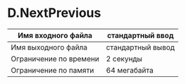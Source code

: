# D.NextPrevious
|Имя входного файла|стандартный ввод|
|------|------|
|Имя выходного файла|стандартный вывод|
|Ограничение по времени|2 секунды|
|Ограничение по памяти|64 мегабайта|
